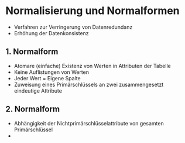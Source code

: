 # Normalisierung und Normalformen

- Verfahren zur Verringerung von Datenredundanz
- Erhöhung der Datenkonsistenz

## 1. Normalform
- Atomare (einfache) Existenz von Werten in Attributen der Tabelle
- Keine Auflistungen von Werten
- Jeder Wert = Eigene Spalte
- Zuweisung eines Primärschlüssels an zwei zusammengesetzt eindeutige Attribute

## 2. Normalform
- Abhängigkeit der Nichtprimärschlüsselattribute von gesamten Primärschlüssel
- 
